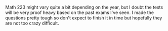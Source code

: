 Math 223 might vary quite a bit depending on the year, but I doubt the tests will be very proof heavy based on the past exams I've seen. I made the questions pretty tough so don't expect to finish it in time but hopefully they are not too crazy difficult.
